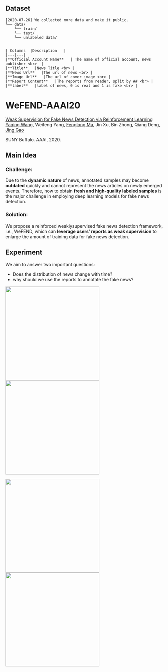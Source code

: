 
## Dataset
```
[2020-07-26] We collected more data and make it public.
└── data/    
    └── train/
    └── test/
    └── unlabeled data/
    

| Columns  |Description   | 
|---|---|
|**Official Account Name**   | The name of official account, news publisher <br>  |
|**Title**   |News Title <br> |
|**News Url**   |The url of news <br> |
|**Image Url**   |The url of cover image <br> |
|**Report Content**   |The reports from reader, split by ## <br> |
|**label**   |label of news, 0 is real and 1 is fake <br> |

```

# WeFEND-AAAI20


[Weak Supervision for Fake News Detection via Reinforcement Learning](https://arxiv.org/abs/1912.12520)  
 [Yaqing Wang](http://www.acsu.buffalo.edu/~yaqingwa/),
 Weifeng Yang,
 [Fenglong Ma](http://www.personal.psu.edu/ffm5105/), 
  Jin Xu, Bin Zhong, Qiang Deng,
 [Jing Gao](https://cse.buffalo.edu/~jing/)
 
 SUNY Buffalo. AAAI, 2020.
 
 
 
 ## Main Idea
 ### Challenge: 
Due to the __dynamic nature__ of news, annotated samples may become __outdated__ quickly and cannot represent the news articles on newly emerged events. Therefore, how to obtain __fresh and
high-quality labeled samples__ is the major challenge in employing deep learning models for fake news detection.

### Solution: 
We propose a reinforced weaklysupervised fake news detection framework, i.e., WeFEND,
which can __leverage users’ reports as weak supervision__ to enlarge the amount of training data for fake news detection.

## Experiment
We aim to answer two important questions:
  * Does the distribution of news change with time?
  * why should we use the reports to annotate the fake
news?

<img src="https://github.com/yaqingwang/WeFEND-AAAI20/blob/master/figs/current_fake_real.jpg" width="300">  <img src="https://github.com/yaqingwang/WeFEND-AAAI20/blob/master/figs/future_fake_real.jpg" width="300">



<img src="https://github.com/yaqingwang/WeFEND-AAAI20/blob/master/figs/fake_news.jpg" width="300">  <img src="https://github.com/yaqingwang/WeFEND-AAAI20/blob/master/figs/fake_reports.jpg" width="300">
